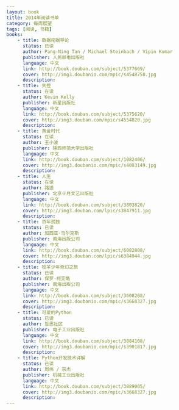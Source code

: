 ```yaml
---
layout: book
title: 2014年阅读书单
category: 每周展望
tags: [阅读, 书籍]
books: 
    - title: 数据挖掘导论
      status: 已读
      author: Pang-Ning Tan / Michael Steinbach / Vipin Kumar 
      publisher: 人民邮电出版社
      language: 中文
      link: http://book.douban.com/subject/5377669/
      cover: http://img3.doubanio.com/mpic/s4548758.jpg
      description: 
    - title: 失控
      status: 在读
      author: Kevin Kelly
      publisher: 新星出版社
      language: 中文
      link: http://book.douban.com/subject/5375620/
      cover: http://img3.douban.com/mpic/s4554820.jpg
      description: 
    - title: 黄金时代
      status: 在读
      author: 王小波
      publisher: 陕西师范大学出版社
      language: 中文
      link: http://book.douban.com/subject/1082406/
      cover: http://img3.doubanio.com/mpic/s4083149.jpg
      description:
    - title: 人生
      status: 在读
      author: 路遥
      publisher: 北京十月文艺出版社
      language: 中文
      link: http://book.douban.com/subject/3803820/
      cover: http://img3.douban.com/lpic/s3847911.jpg
      description:
    - title: 百年孤独
      status: 已读
      author: 加西亚·马尔克斯
      publisher: 南海出版公司
      language: 中文
      link: http://book.douban.com/subject/6082808/
      cover: http://img3.douban.com/lpic/s6384944.jpg
      description: 
    - title: 牧羊少年奇幻之旅
      status: 已读
      author: 保罗·柯艾略
      publisher: 南海出版公司
      language: 中文
      link: http://book.douban.com/subject/3608208/
      cover: http://img3.doubanio.com/mpic/s3668327.jpg
      description:    
    - title: 可爱的Python
      status: 已读
      author: 哲思社区
      publisher: 电子工业出版社
      language: 中文
      link: http://book.douban.com/subject/3884108/
      cover: http://img3.doubanio.com/mpic/s3901817.jpg
      description:    
    - title: Python开发技术详解
      status: 已读
      author: 周伟 / 宗杰 
      publisher: 机械工业出版社
      language: 中文
      link: http://book.douban.com/subject/3889005/
      cover: http://img3.doubanio.com/mpic/s3668327.jpg
      description:
---
```

